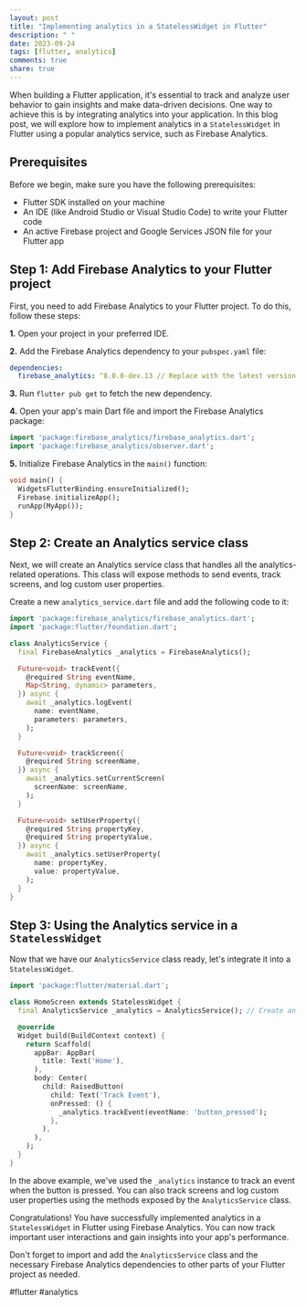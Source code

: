 ```yaml
---
layout: post
title: "Implementing analytics in a StatelessWidget in Flutter"
description: " "
date: 2023-09-24
tags: [flutter, analytics]
comments: true
share: true
---
```


When building a Flutter application, it's essential to track and analyze user behavior to gain insights and make data-driven decisions. One way to achieve this is by integrating analytics into your application. In this blog post, we will explore how to implement analytics in a `StatelessWidget` in Flutter using a popular analytics service, such as Firebase Analytics. 

## Prerequisites

Before we begin, make sure you have the following prerequisites:

- Flutter SDK installed on your machine
- An IDE (like Android Studio or Visual Studio Code) to write your Flutter code
- An active Firebase project and Google Services JSON file for your Flutter app 

## Step 1: Add Firebase Analytics to your Flutter project

First, you need to add Firebase Analytics to your Flutter project. To do this, follow these steps:

**1.** Open your project in your preferred IDE.

**2.** Add the Firebase Analytics dependency to your `pubspec.yaml` file:

```yaml
dependencies:
  firebase_analytics: ^8.0.0-dev.13 // Replace with the latest version
```

**3.** Run `flutter pub get` to fetch the new dependency.

**4.** Open your app's main Dart file and import the Firebase Analytics package:

```dart
import 'package:firebase_analytics/firebase_analytics.dart';
import 'package:firebase_analytics/observer.dart';
```

**5.** Initialize Firebase Analytics in the `main()` function:

```dart
void main() {
  WidgetsFlutterBinding.ensureInitialized();
  Firebase.initializeApp();
  runApp(MyApp());
}
```

## Step 2: Create an Analytics service class

Next, we will create an Analytics service class that handles all the analytics-related operations. This class will expose methods to send events, track screens, and log custom user properties. 

Create a new `analytics_service.dart` file and add the following code to it:

```dart
import 'package:firebase_analytics/firebase_analytics.dart';
import 'package:flutter/foundation.dart';

class AnalyticsService {
  final FirebaseAnalytics _analytics = FirebaseAnalytics();

  Future<void> trackEvent({
    @required String eventName,
    Map<String, dynamic> parameters,
  }) async {
    await _analytics.logEvent(
      name: eventName,
      parameters: parameters,
    );
  }

  Future<void> trackScreen({
    @required String screenName,
  }) async {
    await _analytics.setCurrentScreen(
      screenName: screenName,
    );
  }

  Future<void> setUserProperty({
    @required String propertyKey,
    @required String propertyValue,
  }) async {
    await _analytics.setUserProperty(
      name: propertyKey,
      value: propertyValue,
    );
  }
}
```

## Step 3: Using the Analytics service in a `StatelessWidget`

Now that we have our `AnalyticsService` class ready, let's integrate it into a `StatelessWidget`. 

```dart
import 'package:flutter/material.dart';

class HomeScreen extends StatelessWidget {
  final AnalyticsService _analytics = AnalyticsService(); // Create an instance of AnalyticsService

  @override
  Widget build(BuildContext context) {
    return Scaffold(
      appBar: AppBar(
        title: Text('Home'),
      ),
      body: Center(
        child: RaisedButton(
          child: Text('Track Event'),
          onPressed: () {
            _analytics.trackEvent(eventName: 'button_pressed');
          },
        ),
      ),
    );
  }
}
```

In the above example, we've used the `_analytics` instance to track an event when the button is pressed. You can also track screens and log custom user properties using the methods exposed by the `AnalyticsService` class.

Congratulations! You have successfully implemented analytics in a `StatelessWidget` in Flutter using Firebase Analytics. You can now track important user interactions and gain insights into your app's performance.

Don't forget to import and add the `AnalyticsService` class and the necessary Firebase Analytics dependencies to other parts of your Flutter project as needed.

#flutter #analytics